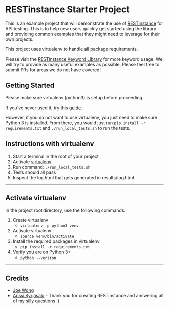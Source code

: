 # RESTinstance Starter Project 
This is an example project that will demonstrate the use of [RESTinstance](https://github.com/asyrjasalo/RESTinstance) 
for API testing. This is to help new users quickly get started using the library and providing common examples that 
they might need to leverage for their own projects. 

This project uses virtualenv to handle all package requirements.

Please visit the [RESTinstance Keyword Library](https://asyrjasalo.github.io/RESTinstance/) for more keyword usage. We 
will try to provide as many useful examples as possible. Please feel free to submit PRs for areas we do not have 
covered!

## Getting Started
Please make sure virtualenv (python3) is setup before proceeding. 

If you've never used it, try this [guide](https://virtualenv.pypa.io/en/stable/installation/).

However, if you do not want to use virtualenv, you just need to make sure Python 3 is installed. 
From there, you would just run `pip install -r requirements.txt` and `./run_local_tests.sh` to run the tests.  

## Instructions with virtualenv

1. Start a terminal in the root of your project
2. Activate [virtualenv](#activate-virtualenv)
3. Run command: `./run_local_tests.sh`
4. Tests should all pass
5. Inspect the log.html that gets generated in results/log.html

---
## Activate virtualenv

In the project root directory, use the following commands.

1. Create virtualenv
    * `virtualenv -p python3 venv`
2. Activate virtualenv
    * `source venv/bin/activate`
3. Install the required packages in virtualenv
    * `pip install -r requirements.txt`
4. Verify you are on Python 3+
    * `python --version`

---

## Credits

* [Joe Wong](https://github.com/jjwong/)
* [Anssi Syrjäsalo](https://github.com/asyrjasalo/) - Thank you for creating RESTinstance and 
answering all of my silly questions :)
